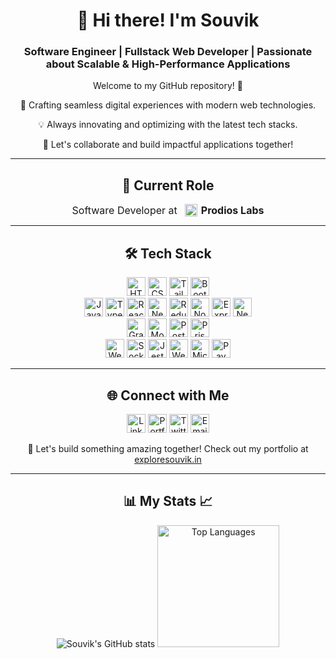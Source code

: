 <div align="center">
  <h1>👋 Hi there! I'm Souvik</h1>
  <h3>Software Engineer | Fullstack Web Developer | Passionate about Scalable & High-Performance Applications</h3>
  <p>Welcome to my GitHub repository! 🌟</p>
  <p>🚀 Crafting seamless digital experiences with modern web technologies.</p>
  <p>💡 Always innovating and optimizing with the latest tech stacks.</p>
  <p>🎯 Let's collaborate and build impactful applications together!</p>
  <hr>
  <h2>🏢 Current Role</h2>
<div style="display: inline-flex; align-items: center; gap: 6px; margin: 0; font-size: 16px;">
  <span>Software Developer at</span>
  <a href="https://prodioslabs.com/" target="_blank" style="display: inline-flex; align-items: center; text-decoration: none; color: inherit;">
    <img src="https://media.licdn.com/dms/image/v2/C4D0BAQH5MOtoafOS6A/company-logo_100_100/company-logo_100_100/0/1634465734807?e=1751500800&v=beta&t=RGQ5zh5u6F-dRuw8cDKxAzU1-gPyXrXv7Z2H4z-wygA" 
         alt="Prodios Labs" 
         width="20" 
         height="20"
         style="margin-left: 6px;" />
    <strong style="margin-left: 6px;">Prodios Labs</strong>
  </a>
</div>

  <hr>
  <h2>🛠️ Tech Stack</h2>
  <p>
    <img src="https://img.shields.io/badge/HTML5-E34F26?style=flat-square&logo=html5&logoColor=white" alt="HTML5" height="30px">
    <img src="https://img.shields.io/badge/CSS3-1572B6?style=flat-square&logo=css3&logoColor=white" alt="CSS3" height="30px">
    <img src="https://img.shields.io/badge/Tailwind CSS-38B2AC?style=flat-square&logo=tailwind-css&logoColor=white" alt="Tailwind CSS" height="30px">
    <img src="https://img.shields.io/badge/Bootstrap-563D7C?style=flat-square&logo=bootstrap&logoColor=white" alt="Bootstrap" height="30px">
    <br>
    <img src="https://img.shields.io/badge/JavaScript-F7DF1E?style=flat-square&logo=javascript&logoColor=black" alt="JavaScript" height="30px">
    <img src="https://img.shields.io/badge/TypeScript-3178C6?style=flat-square&logo=typescript&logoColor=white" alt="TypeScript" height="30px">
    <img src="https://img.shields.io/badge/React-61DAFB?style=flat-square&logo=react&logoColor=black" alt="React.js" height="30px">
    <img src="https://img.shields.io/badge/Next.js-000000?style=flat-square&logo=nextdotjs&logoColor=white" alt="Next.js" height="30px">
    <img src="https://img.shields.io/badge/Redux%20Toolkit-764ABC?style=flat-square&logo=redux&logoColor=white" alt="Redux Toolkit" height="30px">
    <img src="https://img.shields.io/badge/Node.js-43853D?style=flat-square&logo=node.js&logoColor=white" alt="Node.js" height="30px">
    <img src="https://img.shields.io/badge/Express.js-000000?style=flat-square&logo=express&logoColor=white" alt="Express.js" height="30px">
    <img src="https://img.shields.io/badge/NestJS-E0234E?style=flat-square&logo=nestjs&logoColor=white" alt="NestJS" height="30px">
    <br>
    <img src="https://img.shields.io/badge/GraphQL-E10098?style=flat-square&logo=graphql&logoColor=white" alt="GraphQL" height="30px">
    <img src="https://img.shields.io/badge/MongoDB-47A248?style=flat-square&logo=mongodb&logoColor=white" alt="MongoDB" height="30px">
    <img src="https://img.shields.io/badge/PostgreSQL-336791?style=flat-square&logo=postgresql&logoColor=white" alt="PostgreSQL" height="30px">
    <img src="https://img.shields.io/badge/Prisma-2D3748?style=flat-square&logo=prisma&logoColor=white" alt="Prisma" height="30px">
    <br>
    <img src="https://img.shields.io/badge/WebRTC-008000?style=flat-square&logo=webrtc&logoColor=white" alt="WebRTC" height="30px">
    <img src="https://img.shields.io/badge/Socket.io-010101?style=flat-square&logo=socketdotio&logoColor=white" alt="Socket.io" height="30px">
    <img src="https://img.shields.io/badge/Jest-C21325?style=flat-square&logo=jest&logoColor=white" alt="Jest" height="30px">
    <img src="https://img.shields.io/badge/Webhooks-FF9900?style=flat-square&logo=webhooks&logoColor=white" alt="Webhooks" height="30px">
    <img src="https://img.shields.io/badge/Microservices-FF5733?style=flat-square&logo=microservices&logoColor=white" alt="Microservices" height="30px">
    <img src="https://img.shields.io/badge/Payment Services-00A650?style=flat-square&logo=razorpay&logoColor=white" alt="Payment Services" height="30px">
  </p>
  <hr>
  <h2>🌐 Connect with Me</h2>
<p align="center">
  <a href="https://www.linkedin.com/in/souvik-hazra-202321252/"><img src="https://img.shields.io/badge/-LinkedIn-blue?style=flat&logo=Linkedin&logoColor=white" alt="LinkedIn" height="30px"></a>
  <a href="https://exploresouvik.in"><img src="https://img.shields.io/badge/-Portfolio-black?style=flat&logo=Google-Chrome&logoColor=white" alt="Portfolio" height="30px"></a>
  <a href="https://x.com/_souvikhazra?t=H3OLYrgRbgSwhshELMBtAg&s=08"><img src="https://img.shields.io/twitter/follow/:_souvikhazra" alt="Twitter" height="30px"></a>
  <a href="mailto:souvikhazra151@gmail.com"><img src="https://img.shields.io/badge/-Email-red?style=flat&logo=Gmail&logoColor=white" alt="Email" height="30px"></a>
</p>
  <p>🚀 Let's build something amazing together! Check out my portfolio at <a href="https://exploresouvik.in">exploresouvik.in</a></p>
</div>
<hr>
<div align="center">
  <h2>📊 My Stats 📈</h2>
  <p align="center">
    <img src="https://github-readme-stats.vercel.app/api?username=Mr-R-e-X&rank_icon=github&theme=dark" alt="Souvik's GitHub stats">
    <img src="https://github-readme-stats.vercel.app/api/top-langs/?username=Mr-R-e-X&layout=donut&theme=dark" alt="Top Languages" height="195px">
<!--     <img src="https://github-readme-streak-stats.herokuapp.com/?user=Mr-R-e-X&theme=dark" alt="Souvik Hazra's GitHub Streak"> -->
  </p>
</div>
